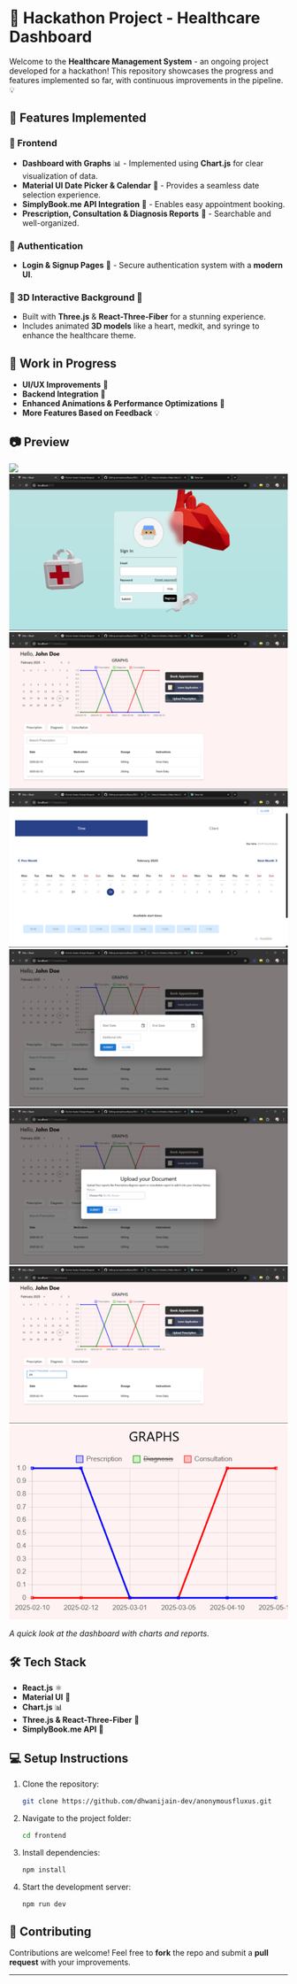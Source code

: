 # 🚀 Hackathon Project - Healthcare Dashboard

Welcome to the **Healthcare Management System** - an ongoing project developed for a hackathon! This repository showcases the progress and features implemented so far, with continuous improvements in the pipeline. 💡

## 📌 Features Implemented

### 🔹 Frontend
- **Dashboard with Graphs** 📊 - Implemented using **Chart.js** for clear visualization of data.
- **Material UI Date Picker & Calendar** 📅 - Provides a seamless date selection experience.
- **SimplyBook.me API Integration** 🏥 - Enables easy appointment booking.
- **Prescription, Consultation & Diagnosis Reports** 📄 - Searchable and well-organized.

### 🔹 Authentication
- **Login & Signup Pages** 🔐 - Secure authentication system with a **modern UI**.

### 🔹 3D Interactive Background 🌌
- Built with **Three.js** & **React-Three-Fiber** for a stunning experience.
- Includes animated **3D models** like a heart, medkit, and syringe to enhance the healthcare theme.

## 🚧 Work in Progress
- **UI/UX Improvements** 🎨
- **Backend Integration** 🔗
- **Enhanced Animations & Performance Optimizations** 🚀
- **More Features Based on Feedback** 💡

## 📷 Preview
![]([https://youtu.be/PLlCAnfyhHI](https://github.com/dhwanijain-dev/anonymousfluxus/blob/main/frontend/public/readmePhotos/vid1.mp4))  
![](https://github.com/dhwanijain-dev/anonymousfluxus/blob/main/frontend/public/readmePhotos/Screenshot%20(12).png?raw=true)
![](https://github.com/dhwanijain-dev/anonymousfluxus/blob/main/frontend/public/readmePhotos/Screenshot%20(13).png?raw=true)
![](https://github.com/dhwanijain-dev/anonymousfluxus/blob/main/frontend/public/readmePhotos/Screenshot%20(14).png?raw=true)
![](https://github.com/dhwanijain-dev/anonymousfluxus/blob/main/frontend/public/readmePhotos/Screenshot%20(15).png?raw=true)
![](https://github.com/dhwanijain-dev/anonymousfluxus/blob/main/frontend/public/readmePhotos/Screenshot%20(16).png?raw=true)
![](https://github.com/dhwanijain-dev/anonymousfluxus/blob/main/frontend/public/readmePhotos/Screenshot%20(17).png?raw=true)
![](https://github.com/dhwanijain-dev/anonymousfluxus/blob/main/frontend/public/readmePhotos/Screenshot%20(18).png?raw=true)







_A quick look at the dashboard with charts and reports._

## 🛠️ Tech Stack
- **React.js** ⚛️
- **Material UI** 🎨
- **Chart.js** 📊
- **Three.js & React-Three-Fiber** 🌌
- **SimplyBook.me API** 📅

## 💻 Setup Instructions
1. Clone the repository:
   ```sh
   git clone https://github.com/dhwanijain-dev/anonymousfluxus.git
   ```
2. Navigate to the project folder:
   ```sh
   cd frontend
   ```
3. Install dependencies:
   ```sh
   npm install
   ```
4. Start the development server:
   ```sh
   npm run dev
   ```

## 🤝 Contributing
Contributions are welcome! Feel free to **fork** the repo and submit a **pull request** with your improvements.



---
